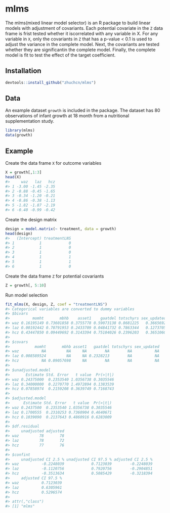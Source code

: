 
<!-- README.md is generated from README.Rmd. Please edit that file -->

# mlms

<!-- badges: start -->

<!-- badges: end -->

The mlms(mixed linear model selector) is an R package to build linear
models with adjustment of covariants. Each potential covariate in the
`Z` data frame is frist tested whether it iscorrelated with any variable
in X. For any variable in `X`, only the covariants in `Z` that has a
p-value \< 0.1 is used to adjust the variance in the complete model.
Next, the covariants are tested whether they are significantin the
complete model. Finally, the complete model is fit to test the effect of
the target coefficient.

## Installation

``` r
devtools::install_github("zhuchcn/mlms")
```

## Data

An example dataset `growth` is included in the package. The dataset has
80 observations of infant growth at 18 month from a nutritional
supplementation study.

``` r
library(mlms)
data(growth)
```

## Example

Create the data frame `X` for outcome variables

``` r
X = growth[,1:3]
head(X)
#>     waz   laz   hcz
#> 1 -3.00 -1.45 -2.35
#> 2 -0.88 -0.45 -1.65
#> 3 -0.34 -1.20 -0.21
#> 4 -0.86 -0.38 -1.13
#> 5 -1.82 -1.87 -2.19
#> 6 -0.40 -0.99 -0.42
```

Create the design matrix

``` r
design = model.matrix(~ treatment, data = growth)
head(design)
#>   (Intercept) treatmentLNS
#> 1           1            0
#> 2           1            0
#> 3           1            0
#> 4           1            1
#> 5           1            1
#> 6           1            0
```

Create the data frame `Z` for potential covariants

``` r
Z = growth[, 5:10]
```

Run model selection

``` r
fit_mlms(X, design, Z, coef = "treatmentLNS")
#> Categorical variables are converted to dummy variables
#> $bivars
#>          momht       mbhb    asset1    gaatdel totschyrs sex_updated
#> waz 0.16195149 0.73601858 0.3755778 0.59073138 0.8681225   0.3665692
#> laz 0.00192442 0.70791953 0.2433709 0.04841732 0.7863344   0.1273705
#> hcz 0.43447850 0.09449692 0.3143394 0.75104026 0.2396203   0.3651060
#> 
#> $covars
#>           momht       mbhb asset1   gaatdel totschyrs sex_updated
#> waz          NA         NA     NA        NA        NA          NA
#> laz 0.008589524         NA     NA 0.2328213        NA          NA
#> hcz          NA 0.09057698     NA        NA        NA          NA
#> 
#> $unadjusted.model
#>       Estimate Std. Error   t value  Pr(>|t|)
#> waz 0.24375000  0.2353540 1.0356738 0.3035546
#> laz 0.34000000  0.2270770 1.4972894 0.1383539
#> hcz 0.07858974  0.2159208 0.3639749 0.7168743
#> 
#> $adjusted.model
#>      Estimate Std. Error   t value  Pr(>|t|)
#> waz 0.2437500  0.2353540 1.0356738 0.3035546
#> laz 0.1700555  0.2310253 0.7360904 0.4640671
#> hcz 0.1039090  0.2137643 0.4860916 0.6283009
#> 
#> $df.residual
#>     unadjusted adjusted
#> waz         78       78
#> laz         78       72
#> hcz         77       76
#> 
#> $confint
#>     unadjusted CI 2.5 % unadjusted CI 97.5 % adjusted CI 2.5 %
#> waz          -0.2248039            0.7123039        -0.2248039
#> laz          -0.1120756            0.7920756        -0.2904851
#> hcz          -0.3513634            0.5085429        -0.3218394
#>     adjusted CI 97.5 %
#> waz          0.7123039
#> laz          0.6305961
#> hcz          0.5296574
#> 
#> attr(,"class")
#> [1] "mlms"
```
